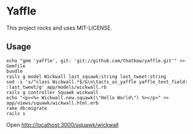 # Yaffle 

This project rocks and uses MIT-LICENSE.

## Usage 
```
echo "gem 'yaffle', git: 'git://github.com/thatkow/yaffle.git'" >> Gemfile
bundle
rails g model Wickwall last_squawk:string last_tweet:string
sed -i 's/^class Wickwall.*$/&\n\tacts_as_yaffle yaffle_text_field: :last_tweet/g' app/models/wickwall.rb
rails g controller Squawk wickwall
echo "<p><%= Wickwall.new.squawk(\"Hello World\") %></p>" >> app/views/squawk/wickwall.html.erb
rake db:migrate
rails s
```
Open [http://localhost:3000/squawk/wickwall](http://localhost:3000/squawk/wickwall)
